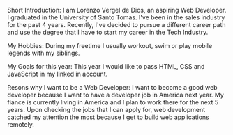 Short Introduction:
I am Lorenzo Vergel de Dios, an aspiring Web Developer. I graduated in the University of Santo Tomas. I've been in the sales industry for the past 4 years. Recently, I've decided to pursue a different career path and use the degree that I have to start my career in the Tech Industry.

My Hobbies:
During my freetime I usually workout, swim or play mobile legends with my siblings.

My Goals for this year:
This year I would like to pass HTML, CSS and JavaScript in my linked in account.

Resons why I want to be a Web Developer:
I want to become a good web developer because I want to have a developer job in America next year. My fiance is currently living in America and I plan to work there for the next 5 years. Upon checking the jobs that I can apply for, web development catched my attention the most because I get to build web applications remotely.
